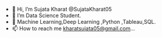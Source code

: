 - 👋 Hi, I’m Sujata Kharat @SujataKharat05
- 👀 I’m Data Science Student.
- 🌱 Machine Learning,Deep Learning ,Python ,Tableau,SQL.
- 📫 How to reach me kharatsujata05@gmail.com...

<!---
Sujatakharat05/Sujatakharat05 is a ✨ special ✨ repository because its `README.md` (this file) appears on your GitHub profile.
You can click the Preview link to take a look at your changes.
--->
